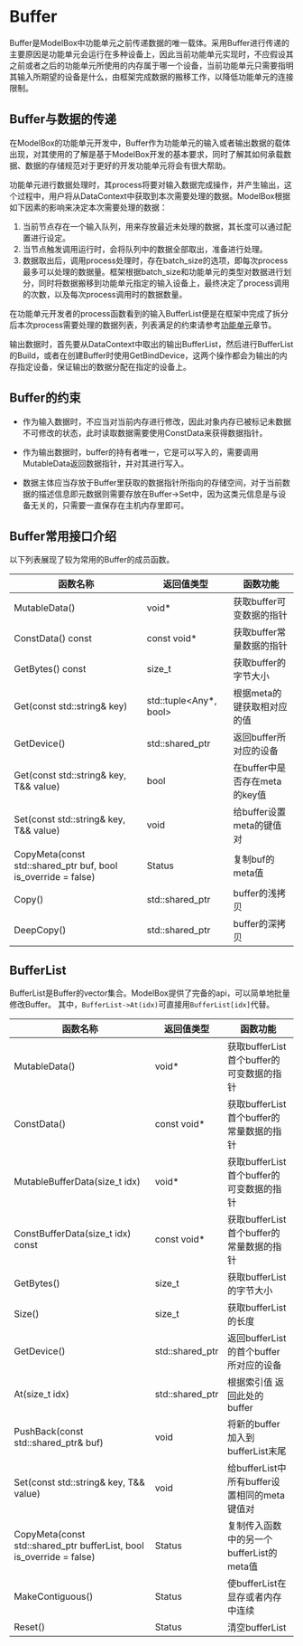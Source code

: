 # Buffer

Buffer是ModelBox中功能单元之前传递数据的唯一载体。采用Buffer进行传递的主要原因是功能单元会运行在多种设备上，因此当前功能单元实现时，不应假设其之前或者之后的功能单元所使用的内存属于哪一个设备，当前功能单元只需要指明其输入所期望的设备是什么，由框架完成数据的搬移工作，以降低功能单元的连接限制。

## Buffer与数据的传递

在ModelBox的功能单元开发中，Buffer作为功能单元的输入或者输出数据的载体出现，对其使用的了解是基于ModelBox开发的基本要求，同时了解其如何承载数据、数据的存储规范对于更好的开发功能单元将会有很大帮助。

功能单元进行数据处理时，其process将要对输入数据完成操作，并产生输出，这个过程中，用户将从DataContext中获取到本次需要处理的数据。ModelBox根据如下因素的影响来决定本次需要处理的数据：

1. 当前节点存在一个输入队列，用来存放最近未处理的数据，其长度可以通过配置进行设定。
1. 当节点触发调用运行时，会将队列中的数据全部取出，准备进行处理。
1. 数据取出后，调用process处理时，存在batch_size的选项，即每次process最多可以处理的数据量。框架根据batch_size和功能单元的类型对数据进行划分，同时将数据搬移到功能单元指定的输入设备上，最终决定了process调用的次数，以及每次process调用时的数据数量。

在功能单元开发者的process函数看到的输入BufferList便是在框架中完成了拆分后本次process需要处理的数据列表，列表满足的约束请参考[功能单元](./flowunit.md)章节。

输出数据时，首先要从DataContext中取出的输出BufferList，然后进行BufferList的Build，或者在创建Buffer时使用GetBindDevice，这两个操作都会为输出的内存指定设备，保证输出的数据分配在指定的设备上。

## Buffer的约束

* 作为输入数据时，不应当对当前内存进行修改，因此对象内存已被标记未数据不可修改的状态，此时读取数据需要使用ConstData来获得数据指针。

* 作为输出数据时，buffer的持有者唯一，它是可以写入的，需要调用MutableData返回数据指针，并对其进行写入。

* 数据主体应当存放于Buffer里获取的数据指针所指向的存储空间，对于当前数据的描述信息即元数据则需要存放在Buffer->Set中，因为这类元信息是与设备无关的，只需要一直保存在主机内存里即可。

## Buffer常用接口介绍

以下列表展现了较为常用的Buffer的成员函数。

|                             函数名称                                  |           返回值类型     | 函数功能 |
| -------------------------------------------------------------------- | ----------------------- | ---------- |
| MutableData()                                                        | void*                   | 获取buffer可变数据的指针 |
| ConstData() const                                                    | const void*             | 获取buffer常量数据的指针 |
| GetBytes() const                                                     | size_t                  | 获取buffer的字节大小 |
| Get(const std::string& key)                                          | std::tuple<Any*, bool>  | 根据meta的键获取相对应的值|
| GetDevice()                                                          | std::shared_ptr<Device> | 返回buffer所对应的设备|
| Get(const std::string& key, T&& value)                               | bool                    | 在buffer中是否存在meta的key值|
| Set(const std::string& key, T&& value)                               | void                    | 给buffer设置meta的键值对|
| CopyMeta(const std::shared_ptr<Buffer> buf, bool is_override = false)| Status                  | 复制buf的meta值|
| Copy()                                                               | std::shared_ptr<Buffer> | buffer的浅拷贝|
| DeepCopy()                                                           | std::shared_ptr<Buffer> | buffer的深拷贝|

## BufferList

BufferList是Buffer的vector集合。ModelBox提供了完备的api，可以简单地批量修改Buffer。
其中，`BufferList->At(idx)`可直接用`BufferList[idx]`代替。

|                                    函数名称                                  |           返回值类型     | 函数功能 |
| --------------------------------------------------------------------------- | ----------------------- | ---------- |
| MutableData()                                                               | void*                   | 获取bufferList首个buffer的可变数据的指针 |
| ConstData()                                                                 | const void*             | 获取bufferList首个buffer的常量数据的指针 |
| MutableBufferData(size_t idx)                                               | void*                   | 获取bufferList首个buffer的可变数据的指针 |
| ConstBufferData(size_t idx) const                                           | const void*             | 获取bufferList首个buffer的常量数据的指针 |
| GetBytes()                                                                  | size_t                  | 获取bufferList的字节大小 |
| Size()                                                                      | size_t                  | 获取bufferList的长度 |
| GetDevice()                                                                 | std::shared_ptr<Device> | 返回bufferList的首个buffer所对应的设备|
| At(size_t idx)                                                              | std::shared_ptr<Buffer> | 根据索引值 返回此处的buffer |
| PushBack(const std::shared_ptr<Buffer>& buf)                                | void                    | 将新的buffer加入到bufferList末尾 |
| Set(const std::string& key, T&& value)                                      | void                    | 给bufferList中所有buffer设置相同的meta键值对|
| CopyMeta(const std::shared_ptr<Buffer> bufferList, bool is_override = false)| Status                  | 复制传入函数中的另一个bufferList的meta值|
| MakeContiguous()                                                            | Status                  | 使bufferList在显存或者内存中连续|
| Reset()                                                                     | Status                  | 清空bufferList |
